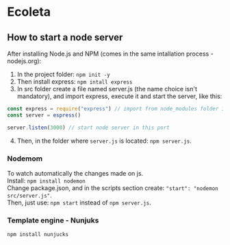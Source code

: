# Ecoleta

## How to start a node server
After installing Node.js and NPM (comes in the same intallation process - nodejs.org):
1. In the project folder: `npm init -y`<br>
2. Then install express: `npm intall express`
3. In src folder create a file named server.js (the name choice isn't mandatory), and import express, execute it and start the server, like this:
```javascript
const express = require("express") // import from node_modules folder installed in the step 1
const server = espress()

server.listen(3000) // start node server in this port
```
4. Then, in the folder where `server.js` is located: `npm server.js`.


### Nodemom
To watch automatically the changes made on js.<br>
Install: `npm install nodemon`<br>
Change package.json, and in the scripts section create: `"start": "nodemon src/server.js"`.<br>
Then, just use: `npm start` instead of `npm server.js`.<br>

### Template engine - Nunjuks
`npm install nunjucks`<br>

